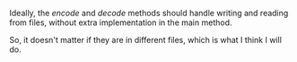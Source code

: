 Ideally, the *encode* and *decode* methods should handle writing and reading from files, without extra implementation in the main method.

So, it doesn't matter if they are in different files, which is what I think I will do.

